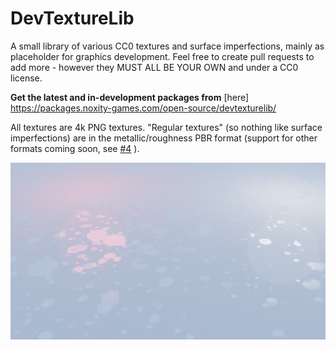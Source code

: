 # DevTextureLib
A small library of various CC0 textures and surface imperfections, mainly as placeholder for graphics development.
Feel free to create pull requests to add more - however they MUST ALL BE YOUR OWN and under a CC0 license.

**Get the latest and in-development packages from** [here] https://packages.noxity-games.com/open-source/devtexturelib/

All textures are 4k PNG textures. "Regular textures" (so nothing like surface imperfections) are in the metallic/roughness PBR format (support for other formats coming soon, see [#4](/../../issues/4) ).

![alt text](https://github.com/Nolram12345/DevTextureLib/blob/public-release/preview.png?raw=true)
